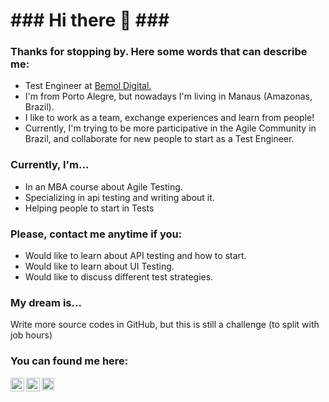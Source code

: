 <h1> ### Hi there 👋 ### </h1>
<h3> Thanks for stopping by. Here some words that can describe me: </h3>

<ul>
  <li> Test Engineer at <a href="https://www.linkedin.com/company/bemoldigital/"> Bemol Digital. </a></li>
  <li> I'm from Porto Alegre, but nowadays I'm living in Manaus (Amazonas, Brazil). </li>
  <li> I like to work as a team, exchange experiences and learn from people! </li>
  <li> Currently, I'm trying to be more participative in the Agile Community in Brazil, and collaborate for new people to start as a Test Engineer.</li>
</ul>

<h3> Currently, I'm... </h3>
<ul>
  <li> In an MBA course about Agile Testing.</li>
  <li> Specializing in api testing and writing about it.</li>
  <li> Helping people to start in Tests </li>
</ul>

<h3> Please, contact me anytime if you: </h3>
<ul>
  <li> Would like to learn about API testing and how to start.</li>
  <li> Would like to learn about UI Testing. </li>
  <li> Would like to discuss different test strategies.</li>
</ul>

<h3> My dream is... </h3>
<p> Write more source codes in GitHub, but this is still a challenge (to split with job hours) </p>

<h3> You can found me here: </h3>

<a target="_blank" href="https://www.linkedin.com/in/ketlinpedron/">
  <img align="left" alt="LinkdeIN" width="22px" src="https://cdn.jsdelivr.net/npm/simple-icons@v3/icons/linkedin.svg" />
</a>
<a target="_blank" href="mailto:pedron.ketlin@gmail.com">
  <img align="left" alt="Gmail" width="22px" src="https://cdn.jsdelivr.net/npm/simple-icons@v3/icons/gmail.svg" />
</a>
<a target="_blank" href="https://medium.com/@pedron.ketlin">
  <img align="center" src="https://cdn.jsdelivr.net/npm/simple-icons@3.0.1/icons/medium.svg" alt="@ natansl" height="20" width="20" />
</a>

